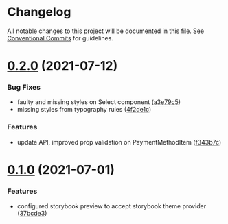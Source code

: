 # Changelog

All notable changes to this project will be documented in this file. See
[Conventional Commits](https://conventionalcommits.org) for guidelines.

# [0.2.0](https://github.com/EightSystems/design-system/compare/v0.1.0...v0.2.0) (2021-07-12)


### Bug Fixes

* faulty and missing styles on Select component ([a3e79c5](https://github.com/EightSystems/design-system/commit/a3e79c5b4da103bb4faaa906a5998c666e3131d0))
* missing styles from typography rules ([4f2de1c](https://github.com/EightSystems/design-system/commit/4f2de1c03950819b57594009b575eb5859886802))


### Features

* update API, improved prop validation on PaymentMethodItem ([f343b7c](https://github.com/EightSystems/design-system/commit/f343b7cb1c5ab01deaaeee18fa881ced59725906))

# [0.1.0](https://github.com/EightSystems/design-system/compare/v0.0.27...v0.1.0) (2021-07-01)


### Features

* configured storybook preview to accept storybook theme provider ([37bcde3](https://github.com/EightSystems/design-system/commit/37bcde392448edfd14550e4a221d147ac52292c9))
